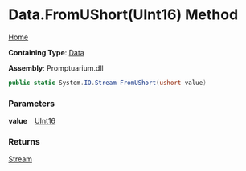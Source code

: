 # Data\.FromUShort\(UInt16\) Method

[Home](../../../README.md)

**Containing Type**: [Data](../README.md)

**Assembly**: Promptuarium\.dll

```csharp
public static System.IO.Stream FromUShort(ushort value)
```

### Parameters

**value** &ensp; [UInt16](https://docs.microsoft.com/en-us/dotnet/api/system.uint16)

### Returns

[Stream](https://docs.microsoft.com/en-us/dotnet/api/system.io.stream)

